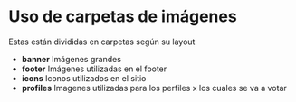# Uso de carpetas de imágenes

Estas están divididas en carpetas según su layout

* **banner** Imágenes grandes
* **footer** Imágenes utilizadas en el footer
* **icons** Iconos utilizados en el sitio
* **profiles** Imagenes utilizadas para los perfiles x los cuales se va a votar
